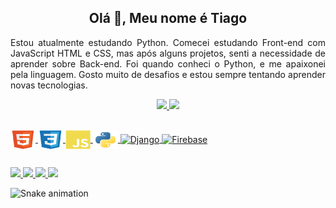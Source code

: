 <h2 align="center">Olá 👋, Meu nome é Tiago</h1>
<p align="justify">Estou atualmente estudando Python. Comecei estudando Front-end com JavaScript HTML e CSS, mas após alguns projetos, senti a necessidade de aprender sobre Back-end. Foi quando conheci o Python, e me apaixonei pela linguagem. Gosto muito de desafios e estou sempre tentando aprender novas tecnologias.</p>


<div align="center">
  <a href="https://github.com/queirozt">
  <img height="180em" src="https://github-readme-stats.vercel.app/api?username=queirozt&show_icons=true&theme=tokyonight&include_all_commits=true&count_private=true"/>
  <img height="180em" src="https://github-readme-stats.vercel.app/api/top-langs/?username=queirozt&layout=compact&langs_count=7&theme=tokyonight"/>
</div>

 
<p align="left" style="display: inline_block;"><br> 
  <img align="center" alt="HTML" height="30" width="40" src="https://raw.githubusercontent.com/devicons/devicon/master/icons/html5/html5-original.svg">
  <img align="center" alt="CSS" height="30" width="40" src="https://raw.githubusercontent.com/devicons/devicon/master/icons/css3/css3-original.svg">
  <img align="center" alt="Js" height="30" width="40" src="https://raw.githubusercontent.com/devicons/devicon/master/icons/javascript/javascript-plain.svg">
  <img align="center" alt="Python" height="30" width="40" src="https://raw.githubusercontent.com/devicons/devicon/master/icons/python/python-original.svg">
  <img align="center" alt="Django" height="30" width="40" src="https://cdn.worldvectorlogo.com/logos/django.svg"/>
  <img align="center" alt="Firebase" height="30" width="40" src="https://www.vectorlogo.zone/logos/firebase/firebase-icon.svg"/>
  <!-- <img align="center" alt="qt" height="30" width="40" src="https://upload.wikimedia.org/wikipedia/commons/0/0b/Qt_logo_2016.svg"/>
  <img align="center" alt="MySql" height="30" width="40" src="https://raw.githubusercontent.com/devicons/devicon/master/icons/mysql/mysql-original-wordmark.svg"/>
  <img align="center" alt="SqLite" height="30" width="40" src="https://www.vectorlogo.zone/logos/sqlite/sqlite-icon.svg"/> </a> -->
</p>

  ##
  
<!-- https://dev.to/envoy_/150-badges-for-github-pnk -->
<div align="left"> 
  <a href="https://instagram.com/thy0_0" target="_blank">
    <img src="https://img.shields.io/badge/-Instagram-%23E4405F?style=for-the-badge&logo=instagram&logoColor=white" target="_blank">
  </a>
  <a href="https://twitter.com/QueirozT_" target="_blank">
    <img src="https://img.shields.io/badge/Twitter-1DA1F2?style=for-the-badge&logo=twitter&logoColor=white" target="_blank">
  </a>
  <a href = "mailto:tiagoqueirozgoncalves100@gmail.com">
    <img src="https://img.shields.io/badge/-Gmail-%23333?style=for-the-badge&logo=gmail&logoColor=white" target="_blank">
  </a>
  <a href="https://www.linkedin.com/in/queirozt" target="_blank">
    <img src="https://img.shields.io/badge/-LinkedIn-%230077B5?style=for-the-badge&logo=linkedin&logoColor=white" target="_blank">
  </a>
  
 
  ![Snake animation](https://github.com/queirozt/queirozt/blob/output/github-contribution-grid-snake.svg)
 
</div>


<!--
**QueirozT/QueirozT** is a ✨ _special_ ✨ repository because its `README.md` (this file) appears on your GitHub profile.

Here are some ideas to get you started:

- 🔭 I’m currently working on ...
- 🌱 I’m currently learning ...
- 👯 I’m looking to collaborate on ...
- 🤔 I’m looking for help with ...
- 💬 Ask me about ...
- 📫 How to reach me: ...
- 😄 Pronouns: ...
- ⚡ Fun fact: ...
-->
